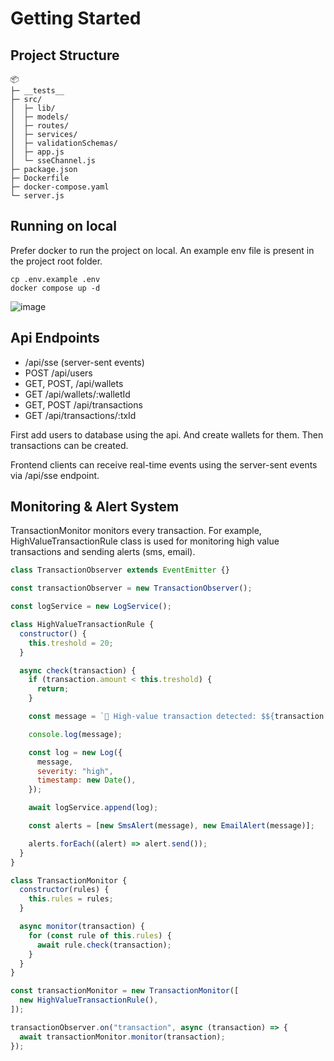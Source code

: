 # Getting Started

## Project Structure

```
📦
├─ __tests__
├─ src/
│  ├─ lib/
│  ├─ models/
│  ├─ routes/
│  ├─ services/
│  ├─ validationSchemas/
│  ├─ app.js
│  └─ sseChannel.js
├─ package.json
├─ Dockerfile
├─ docker-compose.yaml
└─ server.js
```

## Running on local

Prefer docker to run the project on local. An example env file is present in the project root folder.

```
cp .env.example .env
docker compose up -d
```

![image](https://github.com/user-attachments/assets/8aadd3a2-67ff-482b-b957-d3149540a17b)

## Api Endpoints

- /api/sse (server-sent events)
- POST /api/users
- GET, POST, /api/wallets
- GET /api/wallets/:walletId
- GET, POST /api/transactions
- GET /api/transactions/:txId

First add users to database using the api. And create wallets for them.
Then transactions can be created.

Frontend clients can receive real-time events using the server-sent events via /api/sse endpoint.

## Monitoring & Alert System

TransactionMonitor monitors every transaction. For example, HighValueTransactionRule class is used for monitoring high value transactions and sending alerts (sms, email).

```js
class TransactionObserver extends EventEmitter {}

const transactionObserver = new TransactionObserver();

const logService = new LogService();

class HighValueTransactionRule {
  constructor() {
    this.treshold = 20;
  }

  async check(transaction) {
    if (transaction.amount < this.treshold) {
      return;
    }

    const message = `🚩 High-value transaction detected: $${transaction.amount} from ${transaction.from} to ${transaction.to}`;

    console.log(message);

    const log = new Log({
      message,
      severity: "high",
      timestamp: new Date(),
    });

    await logService.append(log);

    const alerts = [new SmsAlert(message), new EmailAlert(message)];

    alerts.forEach((alert) => alert.send());
  }
}

class TransactionMonitor {
  constructor(rules) {
    this.rules = rules;
  }

  async monitor(transaction) {
    for (const rule of this.rules) {
      await rule.check(transaction);
    }
  }
}

const transactionMonitor = new TransactionMonitor([
  new HighValueTransactionRule(),
]);

transactionObserver.on("transaction", async (transaction) => {
  await transactionMonitor.monitor(transaction);
});
```
